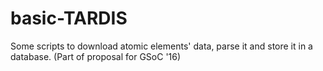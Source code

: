 # basic-TARDIS
Some scripts to download atomic elements' data, parse it and store it in a database. (Part of proposal for GSoC '16)
